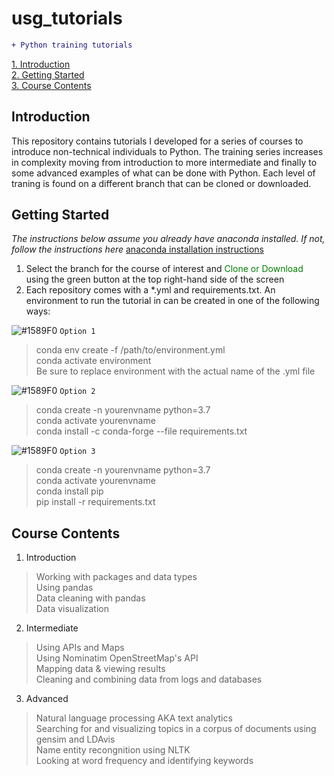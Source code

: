 # usg_tutorials
```diff
+ Python training tutorials
```
[1. Introduction](#Introduction) <br>
[2. Getting Started](#Getting-Started) <br>
[3. Course Contents](#Course-Contents) <br>

## Introduction
This repository contains tutorials I developed for a series of courses to introduce non-technical individuals to Python.  The training series increases in complexity moving from introduction to more intermediate and finally to some advanced examples of what can be done with Python.  Each level of traning is found on a different branch that can be cloned or downloaded.

## Getting Started
*The instructions below assume you already have anaconda installed.  If not, follow the instructions here* <a href="https://docs.anaconda.com/anaconda/install/">anaconda installation instructions</a>
1. Select the branch for the course of interest and <font color="green">Clone or Download</font> using the green button at the top right-hand side of the screen <br>
2. Each repository comes with a <span>&#42;</span>.yml and requirements.txt.  An environment to run the tutorial in can be created in one of the following ways:

![#1589F0](https://placehold.it/15/1589F0/000000?text=+) `Option 1`
<blockquote> 
    <p> 
        conda env create -f /path/to/environment.yml 
        <br>conda activate environment
        <br>Be sure to replace environment with the actual name of the .yml file
    </p> 
</blockquote>

![#1589F0](https://placehold.it/15/1589F0/000000?text=+) `Option 2`
<blockquote> 
    <p> 
        conda create -n yourenvname python=3.7
        <br>conda activate yourenvname
        <br>conda install -c conda-forge --file requirements.txt
    </p> 
</blockquote>

![#1589F0](https://placehold.it/15/1589F0/000000?text=+) `Option 3`
<blockquote> 
    <p> 
        conda create -n yourenvname python=3.7
        <br>conda activate yourenvname
        <br>conda install pip
        <br>pip install -r requirements.txt
    </p> 
</blockquote>

## Course Contents
1. Introduction
<blockquote> 
    <p> 
        Working with packages and data types 
        <br>Using pandas
        <br>Data cleaning with pandas
        <br>Data visualization
    </p> 
</blockquote>

2. Intermediate
<blockquote> 
    <p> 
        Using APIs and Maps
        <br>Using Nominatim OpenStreetMap's API
        <br>Mapping data & viewing results
        <br>Cleaning and combining data from logs and databases
    </p> 
</blockquote>

3. Advanced
<blockquote> 
    <p> 
        Natural language processing AKA text analytics
        <br>Searching for and visualizing topics in a corpus of documents using gensim and LDAvis
        <br>Name entity recongnition using NLTK
        <br>Looking at word frequency and identifying keywords
    </p> 
</blockquote>


